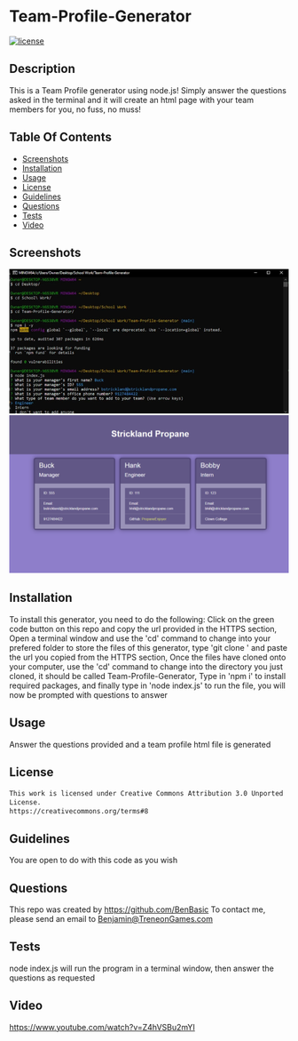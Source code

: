 # Team-Profile-Generator
  [![license](https://img.shields.io/badge/License-CC-darkred.svg)](https://creativecommons.org/about/program-areas/software/)

  ## Description

  This is a Team Profile generator using node.js! Simply answer the questions asked in the terminal and it will create an html page with your team members for you, no fuss, no muss!

  ## Table Of Contents

  - [Screenshots](#screenshots)
  - [Installation](#installation)
  - [Usage](#usage)
  - [License](#license)
  - [Guidelines](#guidelines)
  - [Questions](#questions)
  - [Tests](#tests)
  - [Video](#video)

  ## Screenshots


![alt text](assets/images/screenshot.png)
![alt text](assets/images/screenshot2.png)


  ## Installation

  To install this generator, you need to do the following: Click on the green code button on this repo and copy the url provided in the HTTPS section, Open a terminal window and use the 'cd' command to change into your prefered folder to store the files of this generator, type 'git clone ' and paste the url you copied from the HTTPS section, Once the files have cloned onto your computer, use the 'cd' command to change into the directory you just cloned, it should be called Team-Profile-Generator, Type in 'npm i' to install required packages, and finally type in 'node index.js' to run the file, you will now be prompted with questions to answer

  ## Usage

  Answer the questions provided and a team profile html file is generated
  
## License
    This work is licensed under Creative Commons Attribution 3.0 Unported License.
    https://creativecommons.org/terms#8

  ## Guidelines

  You are open to do with this code as you wish

  ## Questions

  This repo was created by https://github.com/BenBasic
  To contact me, please send an email to Benjamin@TreneonGames.com

  ## Tests
  node index.js will run the program in a terminal window, then answer the questions as requested

  ## Video
https://www.youtube.com/watch?v=Z4hVSBu2mYI